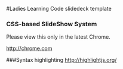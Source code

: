 #Ladies Learning Code slidedeck template

### CSS-based SlideShow System
Please view this only in the latest Chrome. 

http://chrome.com

###Syntax highlighting
http://highlightjs.org/